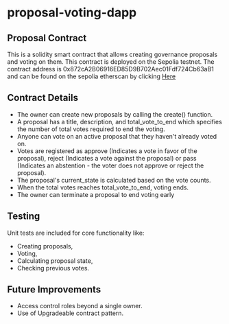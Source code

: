 # proposal-voting-dapp
## Proposal Contract
This is a solidity smart contract that allows creating governance proposals and voting on them. This contract is deployed on the Sepolia testnet. The contract address is 0x872cA2B06916ED85D9B702Aec01Fdf724Cb63aB1 and can be found on the sepolia etherscan by clicking [Here](https://sepolia.etherscan.io/address/0x872ca2b06916ed85d9b702aec01fdf724cb63ab1)
## Contract Details
- The owner can create new proposals by calling the create() function.
- A proposal has a title, description, and total_vote_to_end which specifies the number of total votes required to end the voting.
- Anyone can vote on an active proposal that they haven't already voted on.
- Votes are registered as approve (Indicates a vote in favor of the proposal), reject (Indicates a vote against the proposal) or pass (Indicates an abstention - the voter does not approve or reject the proposal).
- The proposal's current_state is calculated based on the vote counts.
- When the total votes reaches total_vote_to_end, voting ends.
- The owner can terminate a proposal to end voting early

## Testing
Unit tests are included for core functionality like:
- Creating proposals,
- Voting,
- Calculating proposal state,
- Checking previous votes.

## Future Improvements
- Access control roles beyond a single owner.
- Use of Upgradeable contract pattern.
